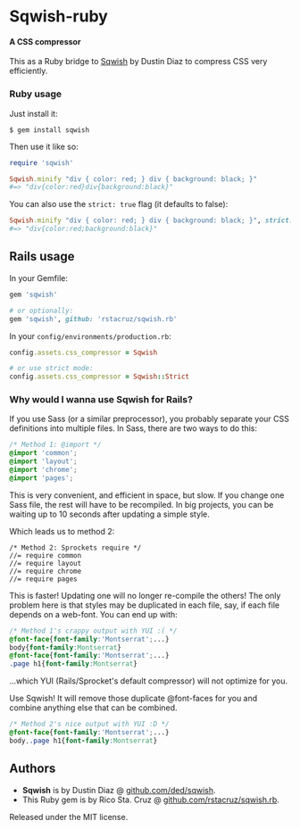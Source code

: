 # Sqwish-ruby
#### A CSS compressor

This as a Ruby bridge to [Sqwish](https://github.com/ded/sqwish) by Dustin Diaz
to compress CSS very efficiently.

### Ruby usage

Just install it:

    $ gem install sqwish

Then use it like so:

``` ruby
require 'sqwish'

Sqwish.minify "div { color: red; } div { background: black; }"
#=> "div{color:red}div{background:black}"
````

You can also use the `strict: true` flag (it defaults to false):

  ``` ruby
Sqwish.minify "div { color: red; } div { background: black; }", strict: true
#=> "div{color:red;background:black}"
```

## Rails usage

In your Gemfile:

``` ruby
gem 'sqwish'

# or optionally:
gem 'sqwish', github: 'rstacruz/sqwish.rb'
```

In your `config/environments/production.rb`:

``` ruby
config.assets.css_compressor = Sqwish

# or use strict mode:
config.assets.css_compressor = Sqwish::Strict
```

### Why would I wanna use Sqwish for Rails?

If you use Sass (or a similar preprocessor), you probably separate your CSS
definitions into multiple files. In Sass, there are two ways to do this:

``` scss
/* Method 1: @import */
@import 'common';
@import 'layout';
@import 'chrome';
@import 'pages';
```

This is very convenient, and efficient in space, but slow. If you change one
Sass file, the rest will have to be recompiled. In big projects, you can be
waiting up to 10 seconds after updating a simple style.

Which leads us to method 2:

```
/* Method 2: Sprockets require */
//= require common
//= require layout
//= require chrome
//= require pages
```

This is faster! Updating one will no longer re-compile the others! The only
problem here is that styles may be duplicated in each file, say, if each
file depends on a web-font. You can end up with:

``` css
/* Method 1's crappy output with YUI :( */
@font-face{font-family:'Montserrat';...}
body{font-family:Montserrat}
@font-face{font-family:'Montserrat';...}
.page h1{font-family:Montserrat}
```

...which YUI (Rails/Sprocket's default compressor) will not optimize for you.

Use Sqwish! It will remove those duplicate @font-faces for you and combine
anything else that can be combined.

``` css
/* Method 2's nice output with YUI :D */
@font-face{font-family:'Montserrat';...}
body,.page h1{font-family:Montserrat}
```

## Authors

 * **Sqwish** is by Dustin Diaz @ [github.com/ded/sqwish](https://github.com/ded/sqwish).
 * This Ruby gem is by Rico Sta. Cruz @ [github.com/rstacruz/sqwish.rb](http://github.com/rstacruz/sqwish.rb).

Released under the MIT license.
